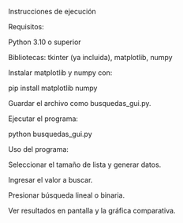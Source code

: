 Instrucciones de ejecución

Requisitos:

Python 3.10 o superior

Bibliotecas: tkinter (ya incluida), matplotlib, numpy

Instalar matplotlib y numpy con:

pip install matplotlib numpy


Guardar el archivo como busquedas_gui.py.

Ejecutar el programa:

python busquedas_gui.py


Uso del programa:

Seleccionar el tamaño de lista y generar datos.

Ingresar el valor a buscar.

Presionar búsqueda lineal o binaria.

Ver resultados en pantalla y la gráfica comparativa.
